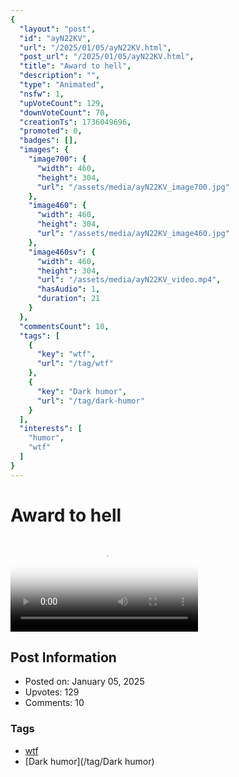 ```yaml
---
{
  "layout": "post",
  "id": "ayN22KV",
  "url": "/2025/01/05/ayN22KV.html",
  "post_url": "/2025/01/05/ayN22KV.html",
  "title": "Award to hell",
  "description": "",
  "type": "Animated",
  "nsfw": 1,
  "upVoteCount": 129,
  "downVoteCount": 70,
  "creationTs": 1736049696,
  "promoted": 0,
  "badges": [],
  "images": {
    "image700": {
      "width": 460,
      "height": 304,
      "url": "/assets/media/ayN22KV_image700.jpg"
    },
    "image460": {
      "width": 460,
      "height": 304,
      "url": "/assets/media/ayN22KV_image460.jpg"
    },
    "image460sv": {
      "width": 460,
      "height": 304,
      "url": "/assets/media/ayN22KV_video.mp4",
      "hasAudio": 1,
      "duration": 21
    }
  },
  "commentsCount": 10,
  "tags": [
    {
      "key": "wtf",
      "url": "/tag/wtf"
    },
    {
      "key": "Dark humor",
      "url": "/tag/dark-humor"
    }
  ],
  "interests": [
    "humor",
    "wtf"
  ]
}
---
```


# Award to hell

<video controls playsinline loop poster="/assets/media/ayN22KV_image460.jpg">
  <source src="/assets/media/ayN22KV_video.mp4" type="video/mp4">
  Your browser does not support the video tag.
</video>

## Post Information

- Posted on: January 05, 2025
- Upvotes: 129
- Comments: 10

### Tags

- [wtf](/tag/wtf)
- [Dark humor](/tag/Dark humor)
